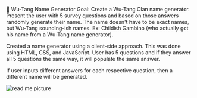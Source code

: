 🎤 Wu-Tang Name Generator
Goal: Create a Wu-Tang Clan name generator. Present the user with 5 survey questions and based on those answers randomly generate their name. The name doesn't have to be exact names, but Wu-Tang sounding-ish names. Ex: Childish Gambino (who actually got his name from a Wu-Tang name generator).


Created a name generator using a client-side approach. This was done using HTML, CSS, and JavaScript. User has 5 questions and if they answer all 5 questions the same way, it will populate the same answer.

If user inputs different answers for each respective question, then a different name will be generated.

![read me picture](https://user-images.githubusercontent.com/113325142/198056948-2da992cd-23d0-4caf-994f-51258e741964.jpg)
